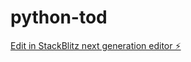 # python-tod

[Edit in StackBlitz next generation editor ⚡️](https://stackblitz.com/~/github.com/todcan67/python-tod)
